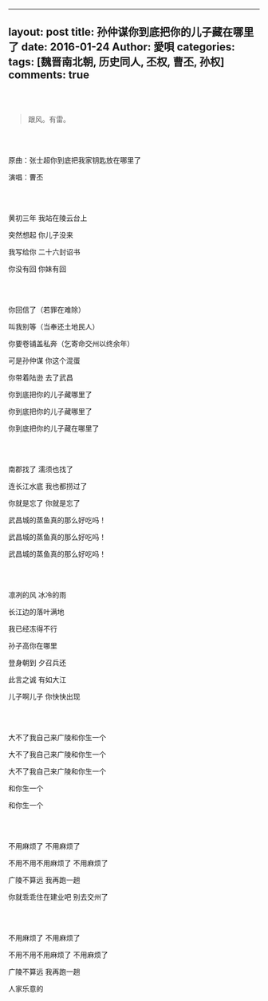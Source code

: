   
---
layout: post
title: 孙仲谋你到底把你的儿子藏在哪里了
date: 2016-01-24
Author: 愛唄
categories: 
tags: [魏晋南北朝, 历史同人, 丕权, 曹丕, 孙权]
comments: true
--- 

<br>
<br>

>跟风。有雷。

<br>
<br>

原曲：张士超你到底把我家钥匙放在哪里了

演唱：曹丕

<br>
<br>

黄初三年 我站在陵云台上

突然想起 你儿子没来

我写给你 二十六封诏书

你没有回 你妹有回

<br>
<br>

你回信了（若罪在难除）

叫我别等（当奉还土地民人）

你要卷铺盖私奔（乞寄命交州以终余年）

可是孙仲谋 你这个混蛋

你带着陆逊 去了武昌

你到底把你的儿子藏哪里了

你到底把你的儿子藏哪里了

你到底把你的儿子藏在哪里了

<br>
<br>

南郡找了 濡须也找了

连长江水底 我也都捞过了

你就是忘了 你就是忘了

武昌城的蒸鱼真的那么好吃吗！

武昌城的蒸鱼真的那么好吃吗！

武昌城的蒸鱼真的那么好吃吗！

<br>
<br>

凛冽的风 冰冷的雨

长江边的落叶满地

我已经冻得不行

孙子高你在哪里

登身朝到 夕召兵还

此言之诚 有如大江

儿子啊儿子 你快快出现

<br>
<br>

大不了我自己来广陵和你生一个

大不了我自己来广陵和你生一个

大不了我自己来广陵和你生一个

和你生一个

和你生一个

<br>
<br>

不用麻烦了 不用麻烦了

不用不用不用麻烦了 不用麻烦了

广陵不算远 我再跑一趟

你就乖乖住在建业吧 别去交州了

<br>
<br>

不用麻烦了 不用麻烦了

不用不用不用麻烦了 不用麻烦了

广陵不算远 我再跑一趟

人家乐意的

<br>
